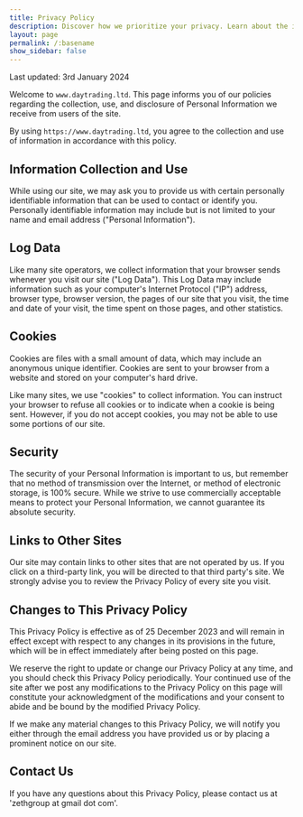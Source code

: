 ```yaml
---
title: Privacy Policy
description: Discover how we prioritize your privacy. Learn about the information we collect and how we safeguard your data. Your trust matters to us.
layout: page
permalink: /:basename
show_sidebar: false
---
```


Last updated: 3rd January 2024

Welcome to `www.daytrading.ltd`. This page informs you of our policies regarding the collection, use, and disclosure of Personal Information we receive from users of the site.

By using `https://www.daytrading.ltd`, you agree to the collection and use of information in accordance with this policy.

## Information Collection and Use
While using our site, we may ask you to provide us with certain personally identifiable information that can be used to contact or identify you. Personally identifiable information may include but is not limited to your name and email address ("Personal Information").

## Log Data
Like many site operators, we collect information that your browser sends whenever you visit our site ("Log Data"). This Log Data may include information such as your computer's Internet Protocol ("IP") address, browser type, browser version, the pages of our site that you visit, the time and date of your visit, the time spent on those pages, and other statistics.

## Cookies
Cookies are files with a small amount of data, which may include an anonymous unique identifier. Cookies are sent to your browser from a website and stored on your computer's hard drive.

Like many sites, we use "cookies" to collect information. You can instruct your browser to refuse all cookies or to indicate when a cookie is being sent. However, if you do not accept cookies, you may not be able to use some portions of our site.

## Security
The security of your Personal Information is important to us, but remember that no method of transmission over the Internet, or method of electronic storage, is 100% secure. While we strive to use commercially acceptable means to protect your Personal Information, we cannot guarantee its absolute security.

## Links to Other Sites
Our site may contain links to other sites that are not operated by us. If you click on a third-party link, you will be directed to that third party's site. We strongly advise you to review the Privacy Policy of every site you visit.

## Changes to This Privacy Policy
This Privacy Policy is effective as of 25 December 2023 and will remain in effect except with respect to any changes in its provisions in the future, which will be in effect immediately after being posted on this page.

We reserve the right to update or change our Privacy Policy at any time, and you should check this Privacy Policy periodically. Your continued use of the site after we post any modifications to the Privacy Policy on this page will constitute your acknowledgment of the modifications and your consent to abide and be bound by the modified Privacy Policy.

If we make any material changes to this Privacy Policy, we will notify you either through the email address you have provided us or by placing a prominent notice on our site.

## Contact Us
If you have any questions about this Privacy Policy, please contact us at 'zethgroup at gmail dot com'.



